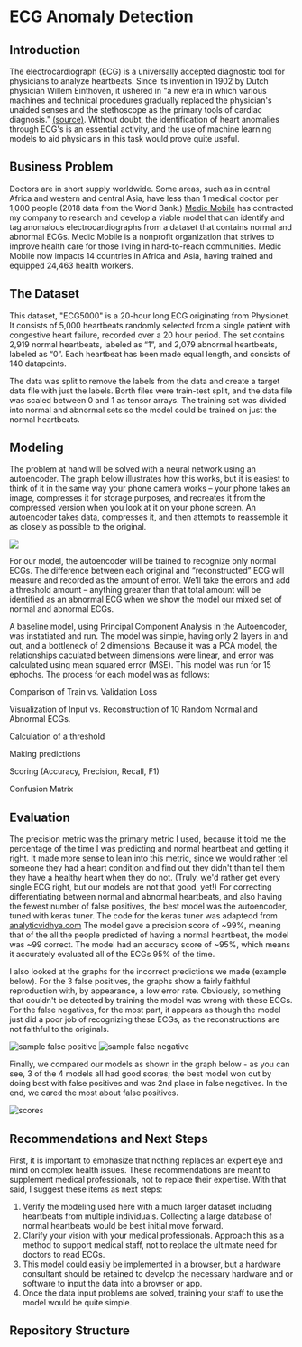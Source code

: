 # ECG Anomaly Detection

## Introduction

The electrocardiograph (ECG) is a universally accepted diagnostic tool for physicians to analyze heartbeats.  Since its invention in 1902 by Dutch physician Willem Einthoven, it ushered in "a new era in which various machines and technical procedures gradually replaced the physician's unaided senses and the stethoscope as the primary tools of cardiac diagnosis." [ (source)](https://pubmed.ncbi.nlm.nih.gov/8184849/#:~:text=The%20invention%20of%20the%20electrocardiograph,arrhythmias%20and%20acute%20myocardial%20infarction.). Without doubt, the identification of heart anomalies through ECG's is an essential activity, and the use of machine learning models to aid physicians in this task would prove quite useful.

## Business Problem

Doctors are in short supply worldwide.  Some areas, such as in central Africa and western and central Asia, have less than 1 medical doctor per 1,000 people (2018 data from the World Bank.)  [Medic Mobile](https://medic.org/) has contracted my company to research and develop a viable model that can identify and tag anomalous electrocardiographs from a dataset that contains normal and abnormal ECGs.  Medic Mobile is a nonprofit organization that strives to improve health care for those living in hard-to-reach communities.  Medic Mobile now impacts 14 countries in Africa and Asia, having trained and equipped 24,463 health workers.

## The Dataset

This dataset, "ECG5000" is a 20-hour long ECG originating from Physionet. It consists of 5,000 heartbeats randomly selected from a single patient with congestive heart failure, recorded over a 20 hour period.  The set contains 2,919 normal heartbeats, labeled as “1”, and 2,079 abnormal heartbeats, labeled as “0”.  Each heartbeat has been made equal length, and consists of 140 datapoints.

The data was split to remove the labels from the data and create a target data file with just the labels.  Borth files were train-test split, and the data file was scaled between 0 and 1 as tensor arrays.  The training set was divided into normal and abnormal sets so the model could be trained on just the normal heartbeats.

## Modeling
The problem at hand will be solved with a neural network using an autoencoder.  The graph below illustrates how this works, but it is easiest to think of it in the same way your phone camera works – your phone takes an image, compresses it for storage purposes, and recreates it from the compressed version when you look at it on your phone screen.  An autoencoder takes data, compresses it, and then attempts to reassemble it as closely as possible to the original.

![](https://user-images.githubusercontent.com/89176309/156230964-139eea97-a9c8-4da3-b39d-7e05ef0fbd56.png)

For our model, the autoencoder will be trained to recognize only normal ECGs.  The difference between each original and “reconstructed” ECG will measure and recorded as the amount of error.  We’ll take the errors and add a threshold amount – anything greater than that total amount will be identified as an abnormal ECG when we show the model our mixed set of normal and abnormal ECGs.



A baseline model, using Principal Component Analysis in the Autoencoder, was instatiated and run.  The model was simple, having only 2 layers in and out, and a bottleneck of 2 dimensions.  Because it was a PCA model, the relationships caculated between dimensions were linear, and error was calculated using mean squared error (MSE).  This model was run for 15 ephochs.  The process for each model was as follows:

Comparison of Train vs. Validation Loss

Visualization of Input vs. Reconstruction of 10 Random Normal and Abnormal ECGs.

Calculation of a threshold

Making predictions

Scoring (Accuracy, Precision, Recall, F1)

Confusion Matrix

## Evaluation
The precision metric was the primary metric I used, because it told me the percentage of the time I was predicting and normal heartbeat and getting it right.  It made more sense to lean into this metric, since we would rather tell someone they had a heart condition and find out they didn't than tell them they have a healthy heart when they do not.  (Truly, we'd rather get every single ECG right, but our models are not that good, yet!)  For correcting differentiating between normal and abnormal heartbeats, and also having the fewest number of false positives, the best model was the autoencoder, tuned with keras tuner.  The code for the keras tuner was adaptedd from [analyticvidhya.com](https://www.analyticsvidhya.com/blog/2021/05/anomaly-detection-using-autoencoders-a-walk-through-in-python/)  The model gave a precision score of ~99%, meaning that of the all the people predicted of having a normal heartbeat, the model was ~99 correct.  The model had an accuracy score of ~95%, which means it accurately evaluated all of the ECGs 95% of the time.  

I also looked at the graphs for the incorrect predictions we made (example below). For the 3 false positives, the graphs show a fairly faithful reproduction with, by appearance, a low error rate.  Obviously, something that couldn't be detected by training the model was wrong with these ECGs.  For the false negatives, for the most part, it appears as though the model just did a poor job of recognizing these ECGs, as the reconstructions are not faithful to the originals.

![sample false positive](https://user-images.githubusercontent.com/89176309/156607544-885f74b7-bebc-44ee-bb07-ae6f34af813b.png)
![sample false negative](https://user-images.githubusercontent.com/89176309/156607584-c9aa07e8-bfdf-4fb4-8b53-3308083b690b.png)

Finally, we compared our models as shown in the graph below - as you can see, 3 of the 4 models all had good scores; the best model won out by doing best with false positives and was 2nd place in false negatives.  In the end, we cared the most about false positives.

![scores](https://user-images.githubusercontent.com/89176309/156624305-ba539f16-f8a2-4ced-8aa6-57e9d358ce1e.png)

## Recommendations and Next Steps
First, it is important to emphasize that nothing replaces an expert eye and mind on complex health issues.  These recommendations are meant to supplement medical professionals, not to replace their expertise.  With that said, I suggest these items as next steps:

1. Verify the modeling used here with a much larger dataset including heartbeats from multiple individuals.  Collecting a large database of normal heartbeats would be best initial move forward.
2. Clarify your vision with your medical professionals.  Approach this as a method to support medical staff, not to replace the ultimate need for doctors to read ECGs.
3. This model could easily be implemented in a browser, but a hardware consultant should be retained to develop the necessary hardware and or software to input the data into a browser or app.  
4. Once the data input problems are solved, training your staff to use the model would be quite simple.
## Repository Structure
